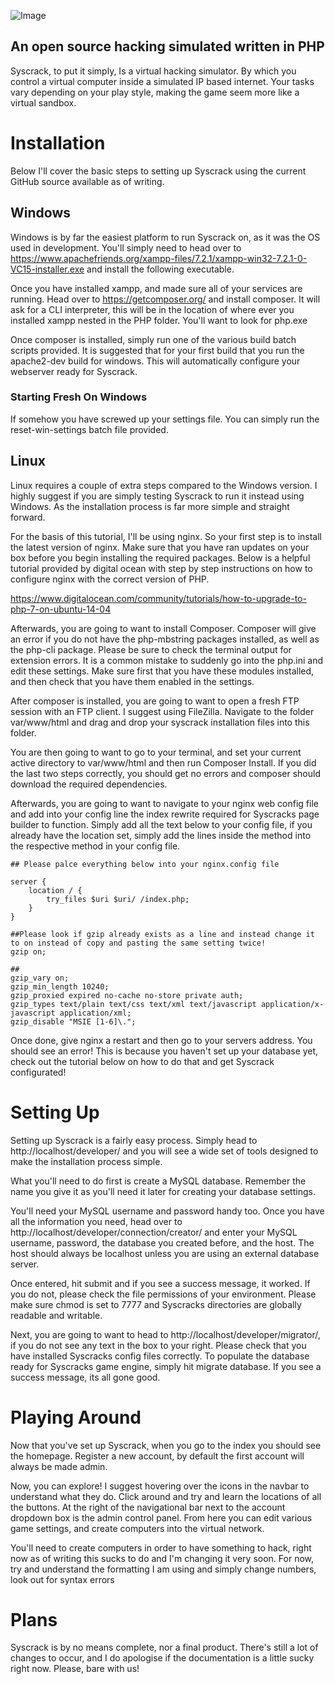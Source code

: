 ![Image](https://i.imgur.com/9HssB8T.png)
## An open source hacking simulated written in PHP

Syscrack, to put it simply, Is a virtual hacking simulator. By which you control a virtual computer inside a simulated IP based internet. Your tasks vary depending on your play style, making the game seem more like a virtual sandbox.

Installation
===========

Below I'll cover the basic steps to setting up Syscrack using the current GitHub source available as of writing.

## Windows

Windows is by far the easiest platform to run Syscrack on, as it was the OS used in development. You'll simply need to head over to https://www.apachefriends.org/xampp-files/7.2.1/xampp-win32-7.2.1-0-VC15-installer.exe and install the following executable.

Once you have installed xampp, and made sure all of your services are running. Head over to https://getcomposer.org/ and install composer. It will ask for a CLI interpreter, this will be in the location of where ever you installed xampp nested in the PHP folder. You'll want to look for php.exe

Once composer is installed, simply run one of the various build batch scripts provided. It is suggested that for your first build that you run the apache2-dev build for windows. This will automatically configure your webserver ready for Syscrack.

### Starting Fresh On Windows

If somehow you have screwed up your settings file. You can simply run the reset-win-settings batch file provided.

## Linux

Linux requires a couple of extra steps compared to the Windows version. I highly suggest if you are simply testing Syscrack to run it instead using Windows. As the installation process is far more simple and straight forward.

For the basis of this tutorial, I'll be using nginx. So your first step is to install the latest version of nginx. Make sure that you have ran updates on your box before you begin installing the required packages. Below is a helpful tutorial provided by digital ocean with step by step instructions on how to configure nginx with the correct version of PHP.

https://www.digitalocean.com/community/tutorials/how-to-upgrade-to-php-7-on-ubuntu-14-04

Afterwards, you are going to want to install Composer. Composer will give an error if you do not have the php-mbstring packages installed, as well as the php-cli package. Please be sure to check the terminal output for extension errors. It is a common mistake to suddenly go into the php.ini and edit these settings. Make sure first that you have these modules installed, and then check that you have them enabled in the settings.

After composer is installed, you are going to want to open a fresh FTP session with an FTP client. I suggest using FileZilla. Navigate to the folder var/www/html and drag and drop your syscrack installation files into this folder.

You are then going to want to go to your terminal, and set your current active directory to var/www/html and then run Composer Install. If you did the last two steps correctly, you should get no errors and composer should download the required dependencies. 

Afterwards, you are going to want to navigate to your nginx web config file and add into your config line the index rewrite required for Syscracks page builder to function. Simply add all the text below to your config file, if you already have the location set, simply add the lines inside the method into the respective method in your config file.

```
## Please palce everything below into your nginx.config file

server {
    location / {
        try_files $uri $uri/ /index.php;
    }
}

##Please look if gzip already exists as a line and instead change it to on instead of copy and pasting the same setting twice!
gzip on;

##
gzip_vary on;
gzip_min_length 10240;
gzip_proxied expired no-cache no-store private auth;
gzip_types text/plain text/css text/xml text/javascript application/x-javascript application/xml;
gzip_disable "MSIE [1-6]\.";
```

Once done, give nginx a restart and then go to your servers address. You should see an error! This is because you haven't set up your database yet, check out the tutorial below on how to do that and get Syscrack configurated!

Setting Up
===========

Setting up Syscrack is a fairly easy process. Simply head to http://localhost/developer/ and you will see a wide set of tools designed to make the installation process simple.

What you'll need to do first is create a MySQL database. Remember the name you give it as you'll need it later for creating your database settings.

You'll need your MySQL username and password handy too. Once you have all the information you need, head over to http://localhost/developer/connection/creator/ and enter your MySQL username, password, the database you created before, and the host. The host should always be localhost unless you are using an external database server.

Once entered, hit submit and if you see a success message, it worked. If you do not, please check the file permissions of your environment. Please make sure chmod is set to 7777 and Syscracks directories are globally readable and writable.

Next, you are going to want to head to http://localhost/developer/migrator/, if you do not see any text in the box to your right. Please check that you have installed Syscracks config files correctly. To populate the database ready for Syscracks game engine, simply hit migrate database. If you see a success message, its all gone good.

Playing Around
===========

Now that you've set up Syscrack, when you go to the index you should see the homepage. Register a new account, by default the first account will always be made admin. 

Now, you can explore! I suggest hovering over the icons in the navbar to understand what they do. Click around and try and learn the locations of all the buttons. At the right of the navigational bar next to the account dropdown box is the admin control panel. From here you can edit various game settings, and create computers into the virtual network.

You'll need to create computers in order to have something to hack, right now as of writing this sucks to do and I'm changing it very soon. For now, try and understand the formatting I am using and simply change numbers, look out for syntax errors


Plans
===========

Syscrack is by no means complete, nor a final product. There's still a lot of changes to occur, and I do apologise if the documentation is a little sucky right now. Please, bare with us!

